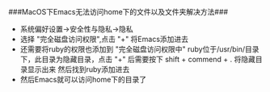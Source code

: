 ###MacOS下Emacs无法访问home下的文件以及文件夹解决方法###
- 系统偏好设置->安全性与隐私->隐私
- 选择 "完全磁盘访问权限",点击 "+" 将Emacs添加进去
- 还需要将ruby的权限也添加到 "完全磁盘访问权限中"
  ruby位于/usr/bin/目录下，此目录为隐藏目录，点击 "+" 后需要按下 shift + commend + . 将隐藏目录显示出来
  然后找到ruby添加进去
- 然后Emacs就可以访问home下的目录了

